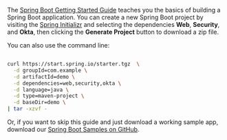 The [Spring Boot Getting Started Guide](https://spring.io/guides/gs/spring-boot/) teaches you the basics of building a Spring Boot application. You can create a new Spring Boot project by visiting the [Spring Initializr](https://start.spring.io) and selecting the dependencies **Web**, **Security**, and **Okta**, then clicking the **Generate Project** button to download a zip file.

You can also use the command line:

```bash

curl https://start.spring.io/starter.tgz  \
  -d groupId=com.example \
  -d artifactId=demo \
  -d dependencies=web,security,okta \
  -d language=java \
  -d type=maven-project \
  -d baseDir=demo \
| tar -xzvf -
```

Or, if you want to skip this guide and just download a working sample app, download our [Spring Boot Samples on GitHub](https://github.com/okta/samples-java-spring/tree/master/okta-hosted-login).
